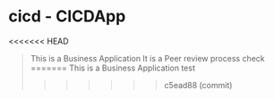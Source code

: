 # cicd - CICDApp
<<<<<<< HEAD
> This is a Business Application 
> It is a Peer review process check
=======
> This is a Business Application test
>>>>>>> c5ead88 (commit)
